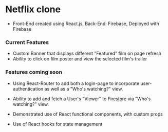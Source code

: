 # Netflix clone 

* Front-End created using React.js, Back-End: Firebase, Deployed with Firebase

### Current Features 

* Custom Banner that displays different "Featured" film on page refresh
* Ability to click on film poster and view the selected film's trailer

### Features coming soon

* Using React-Router to add both a login-page to incorporate user-authentication as well as a "Who's watching?" view.
* Ability to add and fetch a User's "Viewer" to Firestore via "Who's watching?" view.

* Demonstrated use of React functional components, with custom props 
* Use of React hooks for state management

